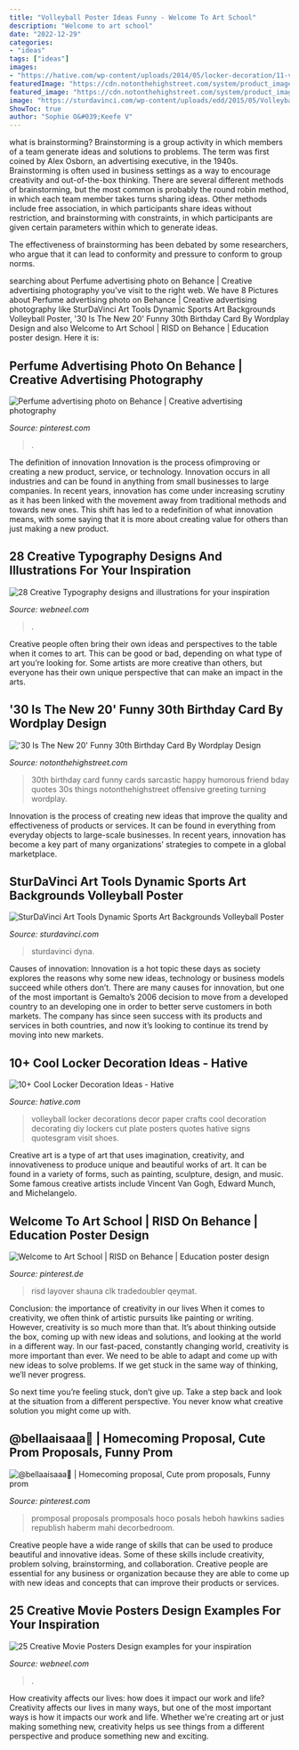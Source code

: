 ```yaml
---
title: "Volleyball Poster Ideas Funny - Welcome To Art School"
description: "Welcome to art school"
date: "2022-12-29"
categories:
- "ideas"
tags: ["ideas"]
images:
- "https://hative.com/wp-content/uploads/2014/05/locker-decoration/11-volleyball-paper-plate.jpg"
featuredImage: "https://cdn.notonthehighstreet.com/system/product_images/images/001/874/168/original_30-is-the-new-20-humorous-birthday-card.jpg"
featured_image: "https://cdn.notonthehighstreet.com/system/product_images/images/001/874/168/original_30-is-the-new-20-humorous-birthday-card.jpg"
image: "https://sturdavinci.com/wp-content/uploads/edd/2015/05/Volleyball-Poster.jpg"
ShowToc: true
author: "Sophie O&#039;Keefe V"
---
```



what is brainstorming?
Brainstorming is a group activity in which members of a team generate ideas and solutions to problems. The term was first coined by Alex Osborn, an advertising executive, in the 1940s. Brainstorming is often used in business settings as a way to encourage creativity and out-of-the-box thinking. 
There are several different methods of brainstorming, but the most common is probably the round robin method, in which each team member takes turns sharing ideas. Other methods include free association, in which participants share ideas without restriction, and brainstorming with constraints, in which participants are given certain parameters within which to generate ideas. 

The effectiveness of brainstorming has been debated by some researchers, who argue that it can lead to conformity and pressure to conform to group norms.

	

		
searching about Perfume advertising photo on Behance | Creative advertising photography you've visit to the right web. We have 8 Pictures about Perfume advertising photo on Behance | Creative advertising photography like SturDaVinci Art Tools Dynamic Sports Art Backgrounds Volleyball Poster, &#039;30 Is The New 20&#039; Funny 30th Birthday Card By Wordplay Design and also Welcome to Art School | RISD on Behance | Education poster design. Here it is:
		
    
## Perfume Advertising Photo On Behance | Creative Advertising Photography

<img loading=lazy src="https://i.pinimg.com/736x/a2/47/5a/a2475ab173d724979c53ae4ea5ee659b.jpg" onerror="this.onerror=null;this.src='https://tse1.mm.bing.net/th?id=OIP.SR6-cXtmYWZFuGsCehfLkQHaLE&amp;pid=15.1';" alt="Perfume advertising photo on Behance | Creative advertising photography">

_Source: pinterest.com_

>. 

	

The definition of innovation
Innovation is the process ofimproving or creating a new product, service, or technology. Innovation occurs in all industries and can be found in anything from small businesses to large companies. In recent years, innovation has come under increasing scrutiny as it has been linked with the movement away from traditional methods and towards new ones. This shift has led to a redefinition of what innovation means, with some saying that it is more about creating value for others than just making a new product.

    
## 28 Creative Typography Designs And Illustrations For Your Inspiration

<img loading=lazy src="https://webneel.com/daily/sites/default/files/images/daily/12-2012/27-typography-design.jpg" onerror="this.onerror=null;this.src='https://tse3.mm.bing.net/th?id=OIP.0FrcvxVw8GhSaTwz4L4qpgAAAA&amp;pid=15.1';" alt="28 Creative Typography designs and illustrations for your inspiration">

_Source: webneel.com_

>. 

	

Creative people often bring their own ideas and perspectives to the table when it comes to art. This can be good or bad, depending on what type of art you’re looking for. Some artists are more creative than others, but everyone has their own unique perspective that can make an impact in the arts.

    
## &#039;30 Is The New 20&#039; Funny 30th Birthday Card By Wordplay Design

<img loading=lazy src="https://cdn.notonthehighstreet.com/system/product_images/images/001/874/168/original_30-is-the-new-20-humorous-birthday-card.jpg" onerror="this.onerror=null;this.src='https://tse1.mm.bing.net/th?id=OIP.cNUdyvZ8LtSviONgYgmwnAHaHa&amp;pid=15.1';" alt="&#039;30 Is The New 20&#039; Funny 30th Birthday Card By Wordplay Design">

_Source: notonthehighstreet.com_

>30th birthday card funny cards sarcastic happy humorous friend bday quotes 30s things notonthehighstreet offensive greeting turning wordplay. 

	

Innovation is the process of creating new ideas that improve the quality and effectiveness of products or services. It can be found in everything from everyday objects to large-scale businesses. In recent years, innovation has become a key part of many organizations’ strategies to compete in a global marketplace.

    
## SturDaVinci Art Tools Dynamic Sports Art Backgrounds Volleyball Poster

<img loading=lazy src="https://sturdavinci.com/wp-content/uploads/edd/2015/05/Volleyball-Poster.jpg" onerror="this.onerror=null;this.src='https://tse3.mm.bing.net/th?id=OIP.PrVXSWA8_txei6X2JTaJSQHaFl&amp;pid=15.1';" alt="SturDaVinci Art Tools Dynamic Sports Art Backgrounds Volleyball Poster">

_Source: sturdavinci.com_

>sturdavinci dyna. 

	

Causes of innovation:
Innovation is a hot topic these days as society explores the reasons why some new ideas, technology or business models succeed while others don’t. There are many causes for innovation, but one of the most important is Gemalto’s 2006 decision to move from a developed country to an developing one in order to better serve customers in both markets. The company has since seen success with its products and services in both countries, and now it’s looking to continue its trend by moving into new markets.

    
## 10+ Cool Locker Decoration Ideas - Hative

<img loading=lazy src="https://hative.com/wp-content/uploads/2014/05/locker-decoration/11-volleyball-paper-plate.jpg" onerror="this.onerror=null;this.src='https://tse4.mm.bing.net/th?id=OIP.eI4xj-5LXGFXkkrms-jhvAHaNK&amp;pid=15.1';" alt="10+ Cool Locker Decoration Ideas - Hative">

_Source: hative.com_

>volleyball locker decorations decor paper crafts cool decoration decorating diy lockers cut plate posters quotes hative signs quotesgram visit shoes. 

	

Creative art is a type of art that uses imagination, creativity, and innovativeness to produce unique and beautiful works of art. It can be found in a variety of forms, such as painting, sculpture, design, and music. Some famous creative artists include Vincent Van Gogh, Edward Munch, and Michelangelo.

    
## Welcome To Art School | RISD On Behance | Education Poster Design

<img loading=lazy src="https://i.pinimg.com/736x/57/e5/63/57e563a671b11603acb7253c0160d1f5.jpg" onerror="this.onerror=null;this.src='https://tse2.mm.bing.net/th?id=OIP.vRdq0VOOehNWPAfPA4aI_gHaLH&amp;pid=15.1';" alt="Welcome to Art School | RISD on Behance | Education poster design">

_Source: pinterest.de_

>risd layover shauna clk tradedoubler qeymat. 

	

Conclusion: the importance of creativity in our lives
When it comes to creativity, we often think of artistic pursuits like painting or writing.  However, creativity is so much more than that. It’s about thinking outside the box, coming up with new ideas and solutions, and looking at the world in a different way.
In our fast-paced, constantly changing world, creativity is more important than ever. We need to be able to adapt and come up with new ideas to solve problems. If we get stuck in the same way of thinking, we’ll never progress.

So next time you’re feeling stuck, don’t give up. Take a step back and look at the situation from a different perspective. You never know what creative solution you might come up with.

    
## @bellaaisaaa🖤 | Homecoming Proposal, Cute Prom Proposals, Funny Prom

<img loading=lazy src="https://i.pinimg.com/736x/19/b5/a6/19b5a6e2b6b0bd860cbb0f8315411de0.jpg" onerror="this.onerror=null;this.src='https://tse3.mm.bing.net/th?id=OIP.4ASa4udMJRxmAo_8kUkJdAHaJ4&amp;pid=15.1';" alt="@bellaaisaaa🖤 | Homecoming proposal, Cute prom proposals, Funny prom">

_Source: pinterest.com_

>promposal proposals promposals hoco posals heboh hawkins sadies republish haberm mahi decorbedroom. 

	

Creative people have a wide range of skills that can be used to produce beautiful and innovative ideas. Some of these skills include creativity, problem solving, brainstorming, and collaboration. Creative people are essential for any business or organization because they are able to come up with new ideas and concepts that can improve their products or services.

    
## 25 Creative Movie Posters Design Examples For Your Inspiration

<img loading=lazy src="https://webneel.com/daily/sites/default/files/images/daily/02-2013/20-inception-creative-movie-poster-design.jpg" onerror="this.onerror=null;this.src='https://tse3.mm.bing.net/th?id=OIP.JdDSa1P7pdZIyNJaSmc_VAHaK9&amp;pid=15.1';" alt="25 Creative Movie Posters Design examples for your inspiration">

_Source: webneel.com_

>. 

	

How creativity affects our lives: how does it impact our work and life?
Creativity affects our lives in many ways, but one of the most important ways is how it impacts our work and life. Whether we're creating art or just making something new, creativity helps us see things from a different perspective and produce something new and exciting.

